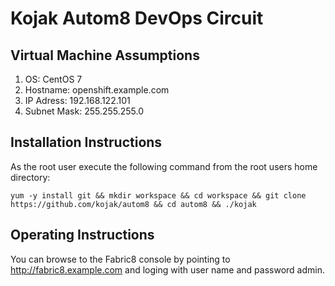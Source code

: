 Kojak Autom8 DevOps Circuit
===========================

Virtual Machine Assumptions
---------------------------

1. OS: CentOS 7
2. Hostname: openshift.example.com
3. IP Adress: 192.168.122.101
4. Subnet Mask: 255.255.255.0

Installation Instructions
-------------------------

As the root user execute the following command from the root users home directory:
```
yum -y install git && mkdir workspace && cd workspace && git clone https://github.com/kojak/autom8 && cd autom8 && ./kojak
```

Operating Instructions
----------------------

You can browse to the Fabric8 console by pointing to http://fabric8.example.com and loging with user name and password admin. 
